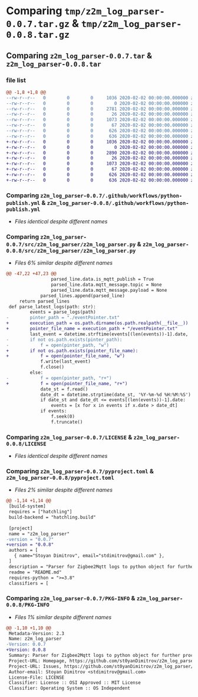 # Comparing `tmp/z2m_log_parser-0.0.7.tar.gz` & `tmp/z2m_log_parser-0.0.8.tar.gz`

## Comparing `z2m_log_parser-0.0.7.tar` & `z2m_log_parser-0.0.8.tar`

### file list

```diff
@@ -1,8 +1,8 @@
--rw-r--r--   0        0        0     1036 2020-02-02 00:00:00.000000 z2m_log_parser-0.0.7/.github/workflows/python-publish.yml
--rw-r--r--   0        0        0        0 2020-02-02 00:00:00.000000 z2m_log_parser-0.0.7/src/z2m_log_parser/__init__.py
--rw-r--r--   0        0        0     2781 2020-02-02 00:00:00.000000 z2m_log_parser-0.0.7/src/z2m_log_parser/z2m_log_parser.py
--rw-r--r--   0        0        0       26 2020-02-02 00:00:00.000000 z2m_log_parser-0.0.7/.gitignore
--rw-r--r--   0        0        0     1073 2020-02-02 00:00:00.000000 z2m_log_parser-0.0.7/LICENSE
--rw-r--r--   0        0        0       67 2020-02-02 00:00:00.000000 z2m_log_parser-0.0.7/README.md
--rw-r--r--   0        0        0      626 2020-02-02 00:00:00.000000 z2m_log_parser-0.0.7/pyproject.toml
--rw-r--r--   0        0        0      636 2020-02-02 00:00:00.000000 z2m_log_parser-0.0.7/PKG-INFO
+-rw-r--r--   0        0        0     1036 2020-02-02 00:00:00.000000 z2m_log_parser-0.0.8/.github/workflows/python-publish.yml
+-rw-r--r--   0        0        0        0 2020-02-02 00:00:00.000000 z2m_log_parser-0.0.8/src/z2m_log_parser/__init__.py
+-rw-r--r--   0        0        0     2890 2020-02-02 00:00:00.000000 z2m_log_parser-0.0.8/src/z2m_log_parser/z2m_log_parser.py
+-rw-r--r--   0        0        0       26 2020-02-02 00:00:00.000000 z2m_log_parser-0.0.8/.gitignore
+-rw-r--r--   0        0        0     1073 2020-02-02 00:00:00.000000 z2m_log_parser-0.0.8/LICENSE
+-rw-r--r--   0        0        0       67 2020-02-02 00:00:00.000000 z2m_log_parser-0.0.8/README.md
+-rw-r--r--   0        0        0      626 2020-02-02 00:00:00.000000 z2m_log_parser-0.0.8/pyproject.toml
+-rw-r--r--   0        0        0      636 2020-02-02 00:00:00.000000 z2m_log_parser-0.0.8/PKG-INFO
```

### Comparing `z2m_log_parser-0.0.7/.github/workflows/python-publish.yml` & `z2m_log_parser-0.0.8/.github/workflows/python-publish.yml`

 * *Files identical despite different names*

### Comparing `z2m_log_parser-0.0.7/src/z2m_log_parser/z2m_log_parser.py` & `z2m_log_parser-0.0.8/src/z2m_log_parser/z2m_log_parser.py`

 * *Files 6% similar despite different names*

```diff
@@ -47,22 +47,23 @@
                 parsed_line.data.is_mqtt_publish = True
                 parsed_line.data.mqtt_message.topic = None
                 parsed_line.data.mqtt_message.payload = None
             parsed_lines.append(parsed_line)
     return parsed_lines
 def parse_latest_logs(path: str):
         events = parse_logs(path)
-        pinter_path = "./eventPointer.txt"
+        execution_path = os.path.dirname(os.path.realpath(__file__))
+        pointer_file_name = execution_path + "/eventPointer.txt"
         last_event = datetime.strftime(events[(len(events))-1].date, '%Y-%m-%d %H:%M:%S')
-        if not os.path.exists(pinter_path):
-            f = open(pinter_path, "w")
+        if not os.path.exists(pointer_file_name):
+            f = open(pointer_file_name, "w")
             f.write(last_event)
             f.close()
         else:
-            f = open(pinter_path, "r+")
+            f = open(pointer_file_name, "r+")
             date_st = f.read()
             date_dt = datetime.strptime(date_st, '%Y-%m-%d %H:%M:%S')
             if date_st and date_dt <= events[(len(events))-1].date:
                 events = [x for x in events if x.date > date_dt]
             if events:
                 f.seek(0)
                 f.truncate()
```

### Comparing `z2m_log_parser-0.0.7/LICENSE` & `z2m_log_parser-0.0.8/LICENSE`

 * *Files identical despite different names*

### Comparing `z2m_log_parser-0.0.7/pyproject.toml` & `z2m_log_parser-0.0.8/pyproject.toml`

 * *Files 2% similar despite different names*

```diff
@@ -1,14 +1,14 @@
 [build-system]
 requires = ["hatchling"]
 build-backend = "hatchling.build"
 
 [project]
 name = "z2m_log_parser"
-version = "0.0.7"
+version = "0.0.8"
 authors = [
   { name="Stoyan Dimitrov", email="stdimitrov@gmail.com" },
 ]
 description = "Parser for Zigbee2Mqtt logs to python object for further processing"
 readme = "README.md"
 requires-python = ">=3.8"
 classifiers = [
```

### Comparing `z2m_log_parser-0.0.7/PKG-INFO` & `z2m_log_parser-0.0.8/PKG-INFO`

 * *Files 1% similar despite different names*

```diff
@@ -1,10 +1,10 @@
 Metadata-Version: 2.3
 Name: z2m_log_parser
-Version: 0.0.7
+Version: 0.0.8
 Summary: Parser for Zigbee2Mqtt logs to python object for further processing
 Project-URL: Homepage, https://github.com/st0yanDimitrov/z2m_log_parser
 Project-URL: Issues, https://github.com/st0yanDimitrov/z2m_log_parser/issues
 Author-email: Stoyan Dimitrov <stdimitrov@gmail.com>
 License-File: LICENSE
 Classifier: License :: OSI Approved :: MIT License
 Classifier: Operating System :: OS Independent
```

